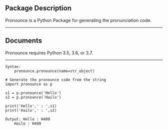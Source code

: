 ﻿Package Description
----------------------------

Pronounce is a Python Package for generating the pronunciation code. 

----------


Documents
-------------

Pronounce requires Python 3.5, 3.6, or 3.7. 

----------------


```
Syntax: 
	pronounce.pronounce(name=str_object)

# Generate the pronounce code from the string
import pronounce as p

s1 = p.pronounce('Hello')
s2 = p.pronounce('Hailo')

print('Hello',' : ',s1)
print('Hailo',' : ',s2)

Output: Hello : H400
	Hailo : H400
```

